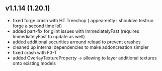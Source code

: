 ## v1.1.14 (1.20.1)
- fixed forge crash with HT Treechop ( appearently i shouldve testrun forge a second time lol)
- added part-fix for glint issues with ImmediatelyFast (requires ImmediatelyFast to update as well)
- added additional securities arround reload to prevent crashes
- cleaned up internal dependencies to make addoncreation simpler
- fixed crash with F3-T
- added OverlayTextureProperty -> allowing to layer additional textures onto existing models